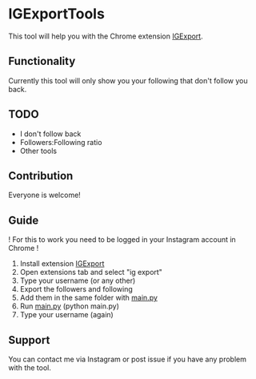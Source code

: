 # IGExportTools
This tool will help you with the Chrome extension [IGExport](https://chromewebstore.google.com/detail/igfollow-ig-follower-expo/ddaecgkckhmlkbkbkclfpopechmmbceo).

## Functionality
Currently this tool will only show you your following that don't follow you back.

## TODO
* I don't follow back
* Followers:Following ratio
* Other tools

## Contribution
Everyone is welcome!

## Guide
! For this to work you need to be logged in your Instagram account in Chrome !

1. Install extension [IGExport](https://chromewebstore.google.com/detail/igfollow-ig-follower-expo/ddaecgkckhmlkbkbkclfpopechmmbceo)
2. Open extensions tab and select "ig export"
3. Type your username (or any other)
4. Export the followers and following
5. Add them in the same folder with [main.py](https://github.com/ba6tati/IGExportTools/blob/main/main.py)
6. Run [main.py](https://github.com/ba6tati/IGExportTools/blob/main/main.py) (python main.py)
7. Type your username (again)

## Support
You can contact me via Instagram or post issue if you have any problem with the tool.
